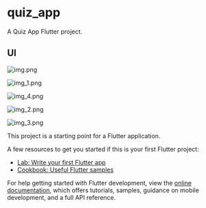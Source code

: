 # quiz_app

A Quiz App Flutter project.

## UI

![img.png](img.png)

![img_1.png](img_1.png)

![img_4.png](img_4.png)

![img_2.png](img_2.png)

![img_3.png](img_3.png)


This project is a starting point for a Flutter application.

A few resources to get you started if this is your first Flutter project:

- [Lab: Write your first Flutter app](https://docs.flutter.dev/get-started/codelab)
- [Cookbook: Useful Flutter samples](https://docs.flutter.dev/cookbook)

For help getting started with Flutter development, view the
[online documentation](https://docs.flutter.dev/), which offers tutorials,
samples, guidance on mobile development, and a full API reference.
